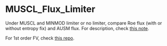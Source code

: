 # MUSCL_Flux_Limiter
Under MUSCL and MINMOD limiter or no limiter, compare Roe flux (with or without entropy fix) and AUSM flux. For description, check [this note](http://desperadoshi.github.io/doc/cfd/muscl_flux_limiter/).

For 1st order FV, check [this repo](http://desperadoshi.github.io/doc/cfd/FV1_Flux_Limiter/).

